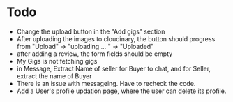 # Todo

- Change the upload button in the "Add gigs" section
- After uploading the images to cloudinary, the button should progress from "Upload" -> "uploading ... " -> "Uploaded"
- after adding a review, the form fields should be empty
- My Gigs is not fetching gigs
- in Message, Extract Name of seller for Buyer to chat, and for Seller, extract the name of Buyer
- There is an issue with messageing. Have to recheck the code.
- Add a User's profile updation page, where the user can delete its profile.